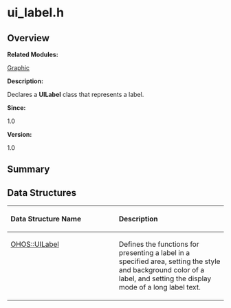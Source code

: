 # ui\_label.h<a name="ZH-CN_TOPIC_0000001054598145"></a>

## **Overview**<a name="section1034968327093528"></a>

**Related Modules:**

[Graphic](Graphic.md)

**Description:**

Declares a  **UILabel**  class that represents a label. 

**Since:**

1.0

**Version:**

1.0

## **Summary**<a name="section1829217548093528"></a>

## Data Structures<a name="nested-classes"></a>

<a name="table997173110093528"></a>
<table><thead align="left"><tr id="row1127574048093528"><th class="cellrowborder" valign="top" width="50%" id="mcps1.1.3.1.1"><p id="p1065022528093528"><a name="p1065022528093528"></a><a name="p1065022528093528"></a>Data Structure Name</p>
</th>
<th class="cellrowborder" valign="top" width="50%" id="mcps1.1.3.1.2"><p id="p1831947499093528"><a name="p1831947499093528"></a><a name="p1831947499093528"></a>Description</p>
</th>
</tr>
</thead>
<tbody><tr id="row232403897093528"><td class="cellrowborder" valign="top" width="50%" headers="mcps1.1.3.1.1 "><p id="p1678452460093528"><a name="p1678452460093528"></a><a name="p1678452460093528"></a><a href="OHOS-UILabel.md">OHOS::UILabel</a></p>
</td>
<td class="cellrowborder" valign="top" width="50%" headers="mcps1.1.3.1.2 "><p id="p1948099485093528"><a name="p1948099485093528"></a><a name="p1948099485093528"></a>Defines the functions for presenting a label in a specified area, setting the style and background color of a label, and setting the display mode of a long label text. </p>
</td>
</tr>
</tbody>
</table>

